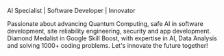 AI Specialist | Software Developer | Innovator

Passionate about advancing Quantum Computing, safe AI in software development, site reliability engineering, security and app development. Diamond Medalist in Google Skill Boost, with expertise in AI, Data Analysis and solving 1000+ coding problems. 
Let's innovate the future together!
